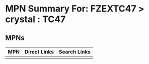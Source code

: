 



# MPN Summary For: FZEXTC47 > crystal : TC47

## MPNs
  

|MPN|Direct Links|Search Links|
| :--- | :--- | :--- |
||||
